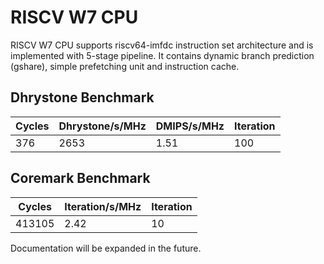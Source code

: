 # RISCV W7 CPU #

RISCV W7 CPU supports riscv64-imfdc instruction set architecture and is implemented with 5-stage pipeline. It contains dynamic branch prediction (gshare), simple prefetching unit and instruction cache.

## Dhrystone Benchmark ##
| Cycles | Dhrystone/s/MHz | DMIPS/s/MHz | Iteration |
| ------ | --------------- | ----------- | --------- |
|    376 |            2653 |        1.51 |       100 |

## Coremark Benchmark ##
| Cycles | Iteration/s/MHz | Iteration |
| ------ | --------------- | --------- |
| 413105 |            2.42 |        10 |

Documentation will be expanded in the future.
